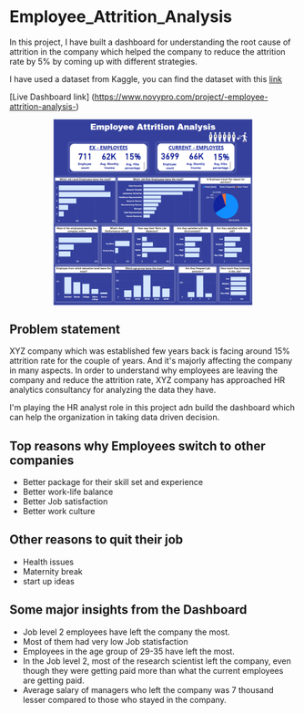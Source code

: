 # Employee_Attrition_Analysis

In this project, I have built a dashboard for understanding the root cause of attrition in the company which helped the company to reduce the attrition rate by 5% by coming up with different strategies.

I have used a dataset from Kaggle, you can find the dataset with this [link](https://www.kaggle.com/datasets/anujachintyabiswas/attrition-rate-of-a-company) 

[Live Dashboard link] (https://www.novypro.com/project/-employee-attrition-analysis-)

<p align="center">
  <img src=https://github.com/Naveen-S6/Employee_Attrition_Analysis/blob/main/home.png width="350" align="center">
</p>


## Problem statement 

XYZ company which was established few years back is facing around 15% attrition rate for the couple of years.
And it's majorly affecting the company in many aspects. In order to understand why employees are leaving the company 
and reduce the attrition rate, XYZ company has approached HR analytics consultancy for analyzing the data they have.

I'm playing the HR analyst role in this project adn build the dashboard which can help the organization in taking data driven decision.

## Top reasons why Employees switch to other companies

- Better package for their skill set and experience 
- Better work-life balance
- Better Job satisfaction
- Better work culture 

## Other reasons to quit their job

- Health issues
- Maternity break 
- start up ideas


## Some major insights from the Dashboard 

- Job level 2 employees have left the company the most.
- Most of them had very low Job statisfaction 
- Employees in the age group of 29-35 have left the most.
- In the Job level 2, most of the research scientist left the company, even though  they were getting paid more than what the current employees are getting paid. 
- Average salary of managers who left the company was 7 thousand lesser compared to those who stayed in the company.


